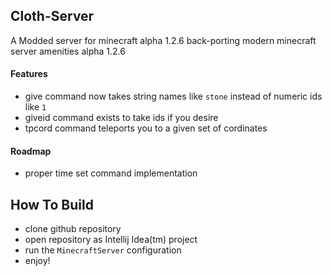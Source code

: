 ## Cloth-Server
A Modded server  for  minecraft alpha 1.2.6 back-porting modern minecraft server amenities alpha 1.2.6

#### Features
 - give command now takes string names like `stone` instead of numeric ids like `1`
 - giveid command exists to take ids if you desire
 - tpcord command teleports you to a given set of cordinates

#### Roadmap
 - proper time set command implementation

## How To Build
 - clone github repository
 - open repository as Intellij Idea(tm) project
 - run the `MinecraftServer` configuration
 - enjoy!
